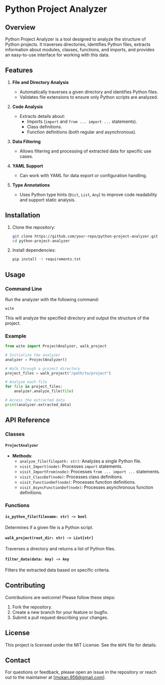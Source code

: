 # Python Project Analyzer

## Overview
Python Project Analyzer is a tool designed to analyze the structure of Python projects. It traverses directories, identifies Python files, extracts information about modules, classes, functions, and imports, and provides an easy-to-use interface for working with this data.

## Features

1. **File and Directory Analysis**
   - Automatically traverses a given directory and identifies Python files.
   - Validates file extensions to ensure only Python scripts are analyzed.

2. **Code Analysis**
   - Extracts details about:
     - Imports (`import` and `from ... import ...` statements).
     - Class definitions.
     - Function definitions (both regular and asynchronous).
   
3. **Data Filtering**
   - Allows filtering and processing of extracted data for specific use cases.

4. **YAML Support**
   - Can work with YAML for data export or configuration handling.

5. **Type Annotations**
   - Uses Python type hints (`Dict`, `List`, `Any`) to improve code readability and support static analysis.

## Installation
1. Clone the repository:
   ```bash
   git clone https://github.com/your-repo/python-project-analyzer.git
   cd python-project-analyzer
   ```
2. Install dependencies:
   ```bash
   pip install -r requirements.txt
   ```

## Usage

### Command Line
Run the analyzer with the following command:
```bash
wite
```
This will analyze the specified directory and output the structure of the project.

### Example
```python
from wite import ProjectAnalyzer, walk_project

# Initialize the analyzer
analyzer = ProjectAnalyzer()

# Walk through a project directory
project_files = walk_project("/path/to/project")

# Analyze each file
for file in project_files:
    analyzer.analyze_file(file)

# Access the extracted data
print(analyzer.extracted_data)
```

## API Reference

### Classes
#### `ProjectAnalyzer`
- **Methods**:
  - `analyze_file(filepath: str)`: Analyzes a single Python file.
  - `visit_Import(node)`: Processes `import` statements.
  - `visit_ImportFrom(node)`: Processes `from ... import ...` statements.
  - `visit_ClassDef(node)`: Processes class definitions.
  - `visit_FunctionDef(node)`: Processes function definitions.
  - `visit_AsyncFunctionDef(node)`: Processes asynchronous function definitions.

### Functions
#### `is_python_file(filename: str) -> bool`
Determines if a given file is a Python script.

#### `walk_project(root_dir: str) -> List[str]`
Traverses a directory and returns a list of Python files.

#### `filter_data(data: Any) -> Any`
Filters the extracted data based on specific criteria.

## Contributing
Contributions are welcome! Please follow these steps:
1. Fork the repository.
2. Create a new branch for your feature or bugfix.
3. Submit a pull request describing your changes.

## License
This project is licensed under the MIT License. See the `NOPE` file for details.

## Contact
For questions or feedback, please open an issue in the repository or reach out to the maintainer at [mokan.956@gmail.com].


